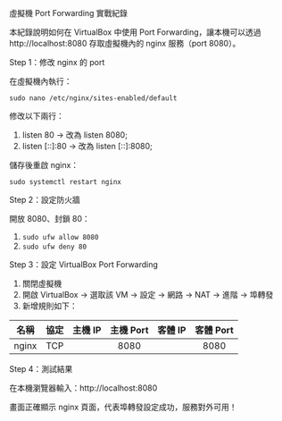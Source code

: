 虛擬機 Port Forwarding 實戰紀錄

本紀錄說明如何在 VirtualBox 中使用 Port Forwarding，讓本機可以透過 http://localhost:8080 存取虛擬機內的 nginx 服務（port 8080）。

Step 1：修改 nginx 的 port

在虛擬機內執行：

`sudo nano /etc/nginx/sites-enabled/default`

修改以下兩行：
1. listen 80 → 改為 listen 8080;
2. listen [::]:80 → 改為 listen [::]:8080;

儲存後重啟 nginx：

`sudo systemctl restart nginx`

Step 2：設定防火牆

開放 8080、封鎖 80：

1. `sudo ufw allow 8080`
2. `sudo ufw deny 80`

Step 3：設定 VirtualBox Port Forwarding

1. 關閉虛擬機
2. 開啟 VirtualBox → 選取該 VM → 設定 → 網路 → NAT → 進階 → 埠轉發
3. 新增規則如下：

|     名稱    |    協定    |    主機 IP    |    主機 Port    |    客體 IP    |    客體 Port    |
|:-----------:|:----------:|:-------------:|:---------------:|:-------------:|:---------------:|
|    nginx    |     TCP    |               |       8080      |               |       8080      |

Step 4：測試結果

在本機瀏覽器輸入：http://localhost:8080

畫面正確顯示 nginx 頁面，代表埠轉發設定成功，服務對外可用！